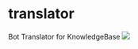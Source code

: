 # translator
Bot Translator for KnowledgeBase
<a href="https://azuredeploy.net/" target="_blank">
    <img src="http://azuredeploy.net/deploybutton.png"/>
</a>
